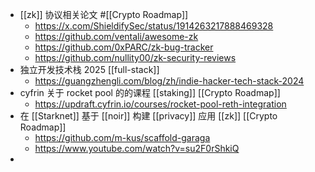 - [[zk]] 协议相关论文 #[[Crypto Roadmap]]
	- https://x.com/ShieldifySec/status/1914263217888469328
	- https://github.com/ventali/awesome-zk
	- https://github.com/0xPARC/zk-bug-tracker
	- https://github.com/nullity00/zk-security-reviews
- 独立开发技术栈 2025 [[full-stack]]
	- https://guangzhengli.com/blog/zh/indie-hacker-tech-stack-2024
- cyfrin 关于 rocket pool 的的课程 [[staking]] [[Crypto Roadmap]]
	- https://updraft.cyfrin.io/courses/rocket-pool-reth-integration
- 在 [[Starknet]] 基于 [[noir]] 构建 [[privacy]] 应用 [[zk]] [[Crypto Roadmap]]
	- https://github.com/m-kus/scaffold-garaga
	- https://www.youtube.com/watch?v=su2F0rShkiQ
-